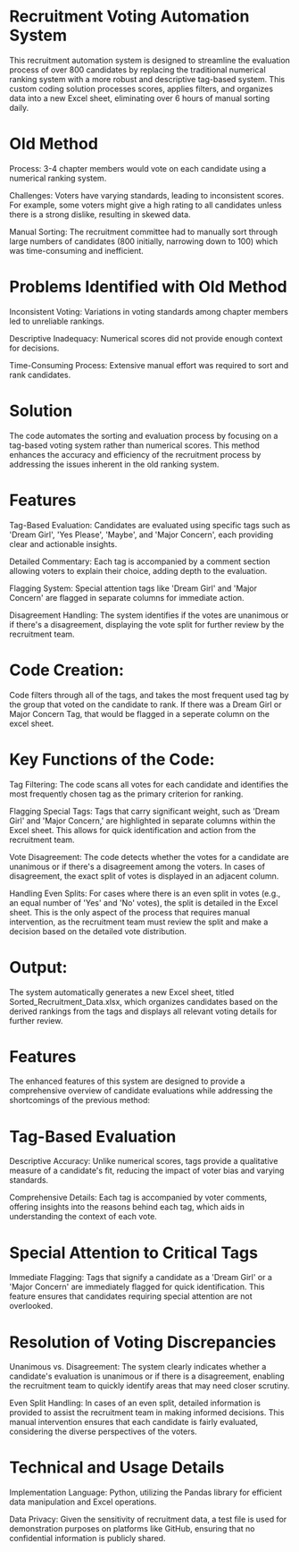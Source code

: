 # Recruitment Voting Automation System

This recruitment automation system is designed to streamline the evaluation process of over 800 candidates by replacing the traditional numerical ranking system with a more robust and descriptive tag-based system. This custom coding solution processes scores, applies filters, and organizes data into a new Excel sheet, eliminating over 6 hours of manual sorting daily.

# Old Method
Process: 3-4 chapter members would vote on each candidate using a numerical ranking system.

Challenges: Voters have varying standards, leading to inconsistent scores. For example, some voters might give a high rating to all candidates unless there is a strong dislike, resulting in skewed data.

Manual Sorting: The recruitment committee had to manually sort through large numbers of candidates (800 initially, narrowing down to 100) which was time-consuming and inefficient.


# Problems Identified with Old Method
Inconsistent Voting: Variations in voting standards among chapter members led to unreliable rankings.

Descriptive Inadequacy: Numerical scores did not provide enough context for decisions.

Time-Consuming Process: Extensive manual effort was required to sort and rank candidates.

# Solution
The code automates the sorting and evaluation process by focusing on a tag-based voting system rather than numerical scores. This method enhances the accuracy and efficiency of the recruitment process by addressing the issues inherent in the old ranking system.

# Features
Tag-Based Evaluation: Candidates are evaluated using specific tags such as 'Dream Girl', 'Yes Please', 'Maybe', and 'Major Concern', each providing clear and actionable insights.

Detailed Commentary: Each tag is accompanied by a comment section allowing voters to explain their choice, adding depth to the evaluation.

Flagging System: Special attention tags like 'Dream Girl' and 'Major Concern' are flagged in separate columns for immediate action.

Disagreement Handling: The system identifies if the votes are unanimous or if there's a disagreement, displaying the vote split for further review by the recruitment team.

# Code Creation: 
Code filters through all of the tags, and takes the most frequent used tag by the group that voted on the candidate to rank. If there was a Dream Girl or Major Concern Tag, that would be flagged in a seperate column on the excel sheet. 

# Key Functions of the Code:
Tag Filtering: The code scans all votes for each candidate and identifies the most frequently chosen tag as the primary criterion for ranking.

Flagging Special Tags: Tags that carry significant weight, such as 'Dream Girl' and 'Major Concern,' are highlighted in separate columns within the Excel sheet. This allows for quick identification and action from the recruitment team.

Vote Disagreement: The code detects whether the votes for a candidate are unanimous or if there's a disagreement among the voters. In cases of disagreement, the exact split of votes is displayed in an adjacent column.

Handling Even Splits: For cases where there is an even split in votes (e.g., an equal number of 'Yes' and 'No' votes), the split is detailed in the Excel sheet. This is the only aspect of the process that requires manual intervention, as the recruitment team must review the split and make a decision based on the detailed vote distribution.

# Output:
The system automatically generates a new Excel sheet, titled Sorted_Recruitment_Data.xlsx, which organizes candidates based on the derived rankings from the tags and displays all relevant voting details for further review.

# Features
The enhanced features of this system are designed to provide a comprehensive overview of candidate evaluations while addressing the shortcomings of the previous method:

# Tag-Based Evaluation
Descriptive Accuracy: Unlike numerical scores, tags provide a qualitative measure of a candidate's fit, reducing the impact of voter bias and varying standards.

Comprehensive Details: Each tag is accompanied by voter comments, offering insights into the reasons behind each tag, which aids in understanding the context of each vote.

# Special Attention to Critical Tags
Immediate Flagging: Tags that signify a candidate as a 'Dream Girl' or a 'Major Concern' are immediately flagged for quick identification. This feature ensures that candidates requiring special attention are not overlooked.

# Resolution of Voting Discrepancies
Unanimous vs. Disagreement: The system clearly indicates whether a candidate's evaluation is unanimous or if there is a disagreement, enabling the recruitment team to quickly identify areas that may need closer scrutiny.

Even Split Handling: In cases of an even split, detailed information is provided to assist the recruitment team in making informed decisions. This manual intervention ensures that each candidate is fairly evaluated, considering the diverse perspectives of the voters.

# Technical and Usage Details
Implementation Language: Python, utilizing the Pandas library for efficient data manipulation and Excel operations.

Data Privacy: Given the sensitivity of recruitment data, a test file is used for demonstration purposes on platforms like GitHub, ensuring that no confidential information is publicly shared.


